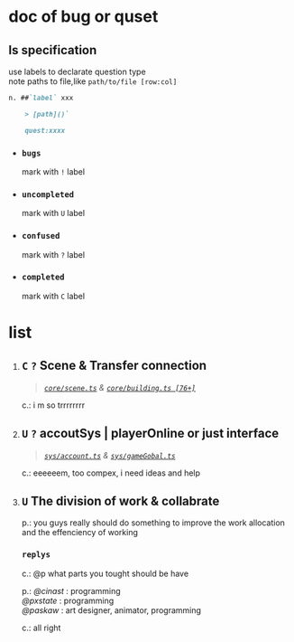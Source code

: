 # doc of bug or quset

## ls specification

use labels to declarate question type  
note paths to file,like `path/to/file [row:col]`

```markdown
n. ##`label` xxx

    > [path]()`

    quest:xxxx
```

-   ### `bugs`

    mark with `!` label

-   ### `uncompleted`

    mark with `U` label

-   ### `confused`

    mark with `?` label

-   ### `completed`

    mark with `C` label

# list

1. ## `C` `?` Scene & Transfer connection

    > _[`core/scene.ts`](/source/core/scene.ts) & [`core/building.ts [76+]`](/source/core/buildings.ts)_

    c.: i m so trrrrrrrr

2. ## `U` `?` accoutSys | playerOnline or just interface

    > _[`sys/account.ts`](/source/component/sys/account.ts) & [`sys/gameGobal.ts`](/source/component/sys/gameGobal.ts)_

    c.: eeeeeem, too compex, i need ideas and help

3. ## `U` The division of work & collabrate

    p.: you guys really should do something to improve the work allocation and the effenciency of working

    ### `replys`

    c.: @p what parts you tought should be have

    p.: _@cinast_ : programming  
     _@pxstate_ : programming  
     _@paskaw_ : art designer, animator, programming

    c.: all right
